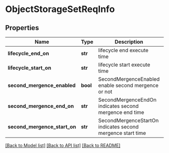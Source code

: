 # ObjectStorageSetReqInfo

## Properties
Name | Type | Description | Notes
------------ | ------------- | ------------- | -------------
**lifecycle_end_on** | **str** | lifecycle end execute time | [optional] 
**lifecycle_start_on** | **str** | lifecycle start execute time | [optional] 
**second_mergence_enabled** | **bool** | SecondMergenceEnabled enable second mergence or not | [optional] 
**second_mergence_end_on** | **str** | SecondMergenceEndOn indicates second mergence end time | [optional] 
**second_mergence_start_on** | **str** | SecondMergenceStartOn indicates second mergence start time | [optional] 

[[Back to Model list]](../README.md#documentation-for-models) [[Back to API list]](../README.md#documentation-for-api-endpoints) [[Back to README]](../README.md)


